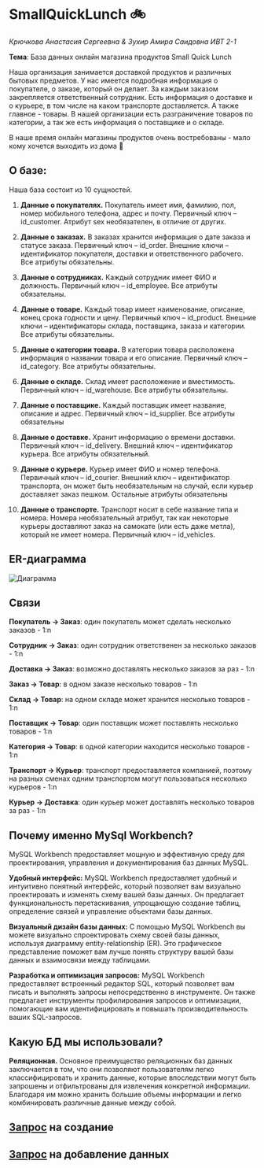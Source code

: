 # SmallQuickLunch 🚲
_Крючкова Анастасия Сергеевна & Зухир Амира Саидовна ИВТ 2-1_

__Тема__: База данных онлайн магазина продуктов Small Quick Lunch

Наша организация занимается доставкой продуктов и различных бытовых предметов. У нас имеется подробная информация о покупателе, о заказе, который он делает. За каждым заказом закрепляется ответственный сотрудник. Есть информация о доставке и о курьере, в том числе на каком транспорте доставляется. А также главное - товары. В нашей организации есть разграничение товаров по категории, а так же есть информация о поставщике и о складе. 

В наше время онлайн магазины продуктов очень востребованы - мало кому хочется
выходить из дома 🙂


## О базе:
Наша база состоит из 10 сущностей.
 1. __Данные о покупателях.__
 Покупатель имеет имя, фамилию, пол, номер мобильного телефона, адрес и почту.
 Первичный ключ – id_customer. Атрибут sex необязателен, в отличие от других.

 2. __Данные о заказах.__
 В заказах хранится информация о дате заказа и статусе заказа. Первичный ключ –
 id_order. Внешние ключи – идентификатор покупателя, доставки и ответственного
 рабочего. Все атрибуты обязательны.
 
 3. __Данные о сотрудниках.__
 Каждый сотрудник имеет ФИО и должность. Первичный ключ – id_employee. Все
 атрибуты обязательны.
 
 4. __Данные о товаре.__
 Каждый товар имеет наименование, описание, конец срока годности и цену.
 Первичный ключ – id_product. Внешние ключи – идентификаторы склада, поставщика,
 заказа и категории. Все атрибуты обязательны.

 5. __Данные о категории товара.__
 В категории товара расположена информация о названии товара и его описание.
 Первичный ключ – id_category. Все атрибуты обязательны.
 
 6. __Данные о складе.__
 Склад имеет расположение и вместимость. Первичный ключ – id_warehouse. Все
 атрибуты обязательны.
 
 7. __Данные о поставщике.__
 Каждый поставщик имеет название, описание и адрес. Первичный ключ – id_supplier.
 Все атрибуты обязательны
 
 8. __Данные о доставке.__
 Хранит информацию о времени доставки. Первичный ключ – id_delivery. Внешний
 ключ – идентификатор курьера. Все атрибуты обязательный.
 
 9. __Данные о курьере.__
 Курьер имеет ФИО и номер телефона. Первичный ключ – id_courier. Внешний ключ
 – идентификатор транспорта, он может быть необязательным на случай, если курьер
 доставляет заказ пешком. Остальные атрибуты обязательны
 
 10. __Данные о транспорте.__
 Транспорт носит в себе название типа и номера. Номера необязательный атрибут, так
 как некоторые курьеры доставляют заказ на самокате (или есть даже метла), который не
 имеет номера. Первичный ключ – id_vehicles.


## ER-диаграмма
![Диаграмма](https://github.com/nestessia/SmallQuickLunch/assets/99599865/a665c4f2-91f0-444d-b433-bfdbe415d9cb)


## Связи
__Покупатель → Заказ__: один покупатель может сделать несколько заказов - 1:n

__Сотрудник → Заказ__: один сотрудник ответственен за несколько заказов - 1:n

__Доставка → Заказ__: возможно доставлять несколько заказов за раз - 1:n

__Заказ → Товар__: в одном заказе несколько товаров - 1:n

__Склад → Товар__: на одном складе может хранится несколько товаров - 1:n

__Поставщик → Товар__: один поставщик может поставлять несколько товаров - 1:n

__Категория → Товар__: в одной категории находится несколько товаров - 1:n

__Транспорт → Курьер__: транспорт предоставляется компанией, поэтому на разных сменах одним транспортом могут пользоваться несколько курьеров - 1:n

__Курьер → Доставка__: один курьер может доставлять несколько товаров за раз - 1:n

## Почему именно MySql Workbench?

MySQL Workbench предоставляет мощную и эффективную среду для проектирования, управления и документирования баз данных MySQL.

__Удобный интерфейс:__ MySQL Workbench предоставляет удобный и интуитивно понятный интерфейс, который позволяет вам визуально проектировать и изменять схему вашей базы данных. Он предлагает функциональность перетаскивания, упрощающую создание таблиц, определение связей и управление объектами базы данных.

__Визуальный дизайн базы данных:__ С помощью MySQL Workbench вы можете визуально спроектировать схему своей базы данных, используя диаграмму entity-relationship (ER). Это графическое представление поможет вам лучше понять структуру вашей базы данных и взаимосвязи между таблицами.

__Разработка и оптимизация запросов:__ MySQL Workbench предоставляет встроенный редактор SQL, который позволяет вам писать и выполнять запросы непосредственно в инструменте. Он также предлагает инструменты профилирования запросов и оптимизации, помогающие вам идентифицировать и повышать производительность ваших SQL-запросов.


## Какую БД мы использовали? 
__Реляционная.__
Основное преимущество реляционных баз данных заключается в том, что они позволяют пользователям легко классифицировать и хранить данные, которые впоследствии могут быть запрошены и отфильтрованы для извлечения конкретной информации. Благодаря им можно хранить большие объемы информации и легко комбинировать различные данные между собой. 



## [Запрос](https://github.com/nestessia/SmallQuickLunch/blob/main/create.sql) на создание

## [Запрос](https://github.com/nestessia/SmallQuickLunch/blob/main/insert.sql) на добавление данных
